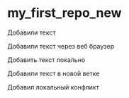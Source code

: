 # my_first_repo_new

Добавили текст

Добавили текст через веб браузер

Добавить текст локально

Добавили текст в новой ветке

Добавил локальный конфликт

